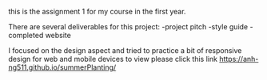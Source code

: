 this is the assignment 1 for my course in the first year.

There are several deliverables for this project: 
-project pitch
-style guide
-completed website

I focused on the design aspect and tried to practice a bit of responsive design for web and mobile devices
to view please click this link
https://anh-ng511.github.io/summerPlanting/
